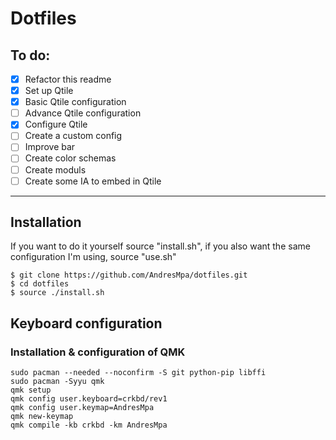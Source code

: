 # Dotfiles

## To do:

- [x] Refactor this readme
- [x] Set up Qtile
- [x] Basic Qtile configuration
- [ ] Advance Qtile configuration
- [x] Configure Qtile
- [ ] Create a custom config
- [ ] Improve bar
- [ ] Create color schemas
- [ ] Create moduls
- [ ] Create some IA to embed in Qtile

---

## Installation

If you want to do it yourself source "install.sh", if
you also want the same configuration I'm using, source
"use.sh"

```
$ git clone https://github.com/AndresMpa/dotfiles.git
$ cd dotfiles
$ source ./install.sh
```

## Keyboard configuration

### Installation & configuration of QMK

```
sudo pacman --needed --noconfirm -S git python-pip libffi
sudo pacman -Syyu qmk
qmk setup
qmk config user.keyboard=crkbd/rev1
qmk config user.keymap=AndresMpa
qmk new-keymap
qmk compile -kb crkbd -km AndresMpa
```
